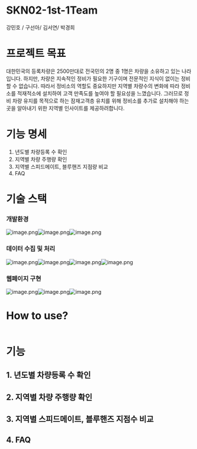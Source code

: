 # SKN02-1st-1Team
강민호 / 구선아/ 김서연/ 박경희

# 프로젝트 목표

대한민국의 등록차량은 2500만대로 전국민의 2명 중 1명은 차량을 소유하고 있는 나라입니다. 하지만, 차량은 지속적인 정비가 필요한 기구이며 전문적인 지식이 없이는 정비할 수 없습니다.
따라서 정비소의 역할도 중요하지만 지역별 차량수의 변화에 따라 정비소를 적재적소에 설치하여 고객 만족도를 높여야 할 필요성을 느꼈습니다.
그러므로 정비 차량 유지를 목적으로 하는 잠재고객층 유치를 위해 정비소를 추가로 설치해야 하는 곳을 알아내기 위한 지역별 인사이트를 제공하려합니다.


# 기능 명세

1. 년도별 차량등록 수 확인
2. 지역별 차량 주행량 확인
3. 지역별 스피드메이트, 블루핸즈 지점량 비교
4. FAQ

# 기술 스택

### 개발환경

![image.png](d1702de4-db47-45ab-a282-9774527df92c.png)![image.png](8ccd6567-f18f-46ef-ba02-4657ea5e36d4.png)![image.png](127af63d-3b2f-4060-b475-569a05b212fd.png)

### 데이터 수집 및 처리

![image.png](bded2042-8d1f-4bb8-b49d-fa508c25b5b8.png)![image.png](d7f58c02-e063-4a84-9680-11d7f333698e.png)![image.png](65d6632b-c685-4385-aa36-1e7ea023f717.png)![image.png](ba4d38a7-b5da-474d-b20c-081bbb78236e.png)

### 웹페이지 구현

![image.png](27dcda40-0b0c-4464-997a-bf4603eef32d.png)![image.png](dee35bd4-f250-4646-a2dc-03d599e5ed42.png)![image.png](9e19efee-f8dd-4d4c-981a-0c7537a8259b.png)

# How to use?


```python

```

# 기능

## 1. 년도별 차량등록 수 확인

## 2. 지역별 차량 주행량 확인

## 3. 지역별 스피드메이트, 블루핸즈 지점수 비교

## 4. FAQ

